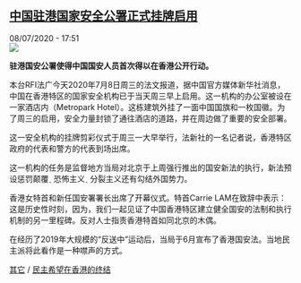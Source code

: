 <!--1594234647000-->
[中国驻港国家安全公署正式挂牌启用](http://www.rfi.fr//cn/%E4%B8%AD%E5%9B%BD/20200708-rfi-%E6%B3%95%E5%B9%BF-%E4%B8%AD%E5%9B%BD%E9%A9%BB%E6%B8%AF%E5%9B%BD%E5%AE%B6%E5%AE%89%E5%85%A8%E5%85%AC%E7%BD%B2%E6%AD%A3%E5%BC%8F%E6%8C%82%E7%89%8C%E5%90%AF%E7%94%A8)
------

<div>08/07/2020 - 17:51</div><img src="https://s.rfi.fr/media/display/b308307c-c0c2-11ea-9b4f-005056a98db9/w:310/p:16x9/2020-07-07t181011z_175547676_rc2ioh9b78up_rtrmadp_3_china-hongkong-security_0.jpg"><p><strong>驻港国安公署使得中国国安人员首次得以在香港公开行动。</strong></p><div class="t-content__body u-clearfix"><div class="m-interstitial"></div><p>本台RFI法广今天2020年7月8日周三的法文报道，据中国官方媒体新华社消息，中国在香港特区的国家安全机构已于当天周三早上启用。这一机构的办公室被设在一家酒店内（Metropark Hotel）。这栋建筑外挂了一面中国国旗和一枚国徽。为了周三的启用，安全力量封锁了通往酒店的道路，并在周边做了重要的安全部署。</p><p>这一安全机构的挂牌剪彩仪式于周三一大早举行，法新社的一名记者说，香港特区政府的代表和警方的代表到场出席。</p><p>这一机构的任务是监督地方当局对北京于上周强行推出的国安新法的执行，新法预设惩罚颠覆ˎ 恐怖主义ˎ 分裂主义还有勾结外国势力。</p><p>香港女特首和新任国安署署长出席了开幕仪式。特首Carrie LAM在致辞中表示：这是历史性时刻，因为，我们一起见证了中国香港特区建立健全国安的法制和执行机制的另一里程碑。反对人士指责香港特首如同北京的木偶。</p><p>在经历了2019年大规模的“反送中”运动后，当局于6月宣布了香港国安法。当地民主派将此看作是一种噤声的方式。</p><p><a target="_blank" href="https://www.rfi.fr/cn/港澳台/20200701-rfi-法廣-尼古拉-香港-2020回歸日禁遊行眾多人被捕">其它</a> / <a target="_blank" href="https://www.rfi.fr/cn/港澳台/20200704-rfi-法广-民主希望在香港的终结">民主希望在香港的终结</a></p><div class="o-self-promo o-self-promo--nl o-self-promo--hidden" data-selfpromo-newsletter></div><div class="o-self-promo o-self-promo--app o-self-promo--hidden" data-selfpromo-app></div></div>
